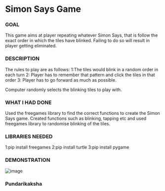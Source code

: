 # Simon Says Game

### GOAL

This game aims at player repeating whatever Simon Says, that is follow the exact order in which the tiles have blinked. Failing to do so will result in player getting eliminated.

### DESCRIPTION

The rules to play are as follows: 
    1:The tiles would blink in a random order in each turn
    2: Player has to remember that pattern and click the tiles in that order
    3: Player has to go forward as much as possible.


Computer randomly selects the blinking tiles to play with.



### WHAT I HAD DONE

Used the freegames library to find the correct functions to create the Simon Says game.
Created functions such as blinking, tapping etc and used freegames library to randomise blinking of the tiles.



### LIBRARIES NEEDED

1:pip install freegames
2:pip install turtle
3:pip install pygame


### DEMONSTRATION

![image](https://user-images.githubusercontent.com/98964611/206774225-f121421b-4be6-4620-8d23-be8a835f02a3.png)



### Pundarikaksha
